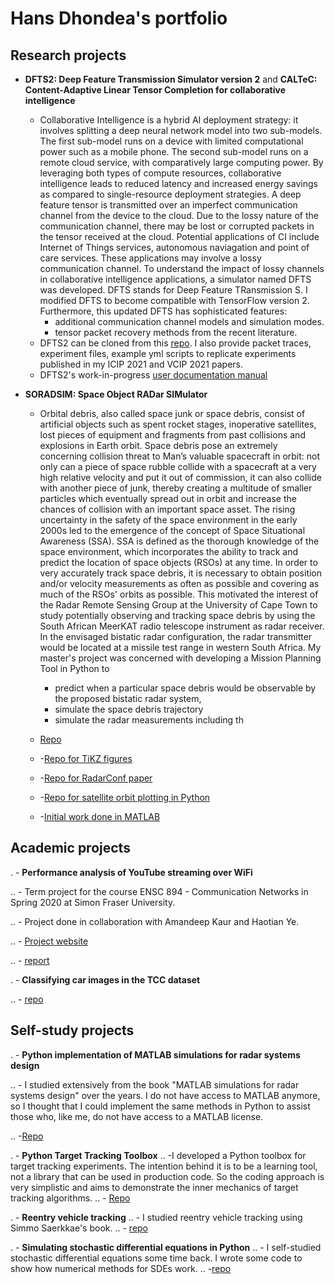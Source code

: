 # Hans Dhondea's portfolio

## Research projects
- **DFTS2: Deep Feature Transmission Simulator version 2** and **CALTeC: Content-Adaptive Linear Tensor Completion for collaborative intelligence**
  - Collaborative Intelligence is a hybrid AI deployment strategy: it involves splitting a deep neural network model into two sub-models. The first sub-model runs on a device with limited computational power such as a mobile phone. The second sub-model runs on a remote cloud service, with comparatively large computing power. By leveraging both types of compute resources, collaborative intelligence leads to reduced latency and increased energy savings as compared to single-resource deployment strategies. A deep feature tensor is transmitted over an imperfect communication channel from the device to the cloud. Due to the lossy nature of the communication channel, there may be lost or corrupted packets in the tensor received at the cloud. Potential applications of CI include Internet of Things services, autonomous naviagation and point of care services. These applications may involve a lossy communication channel. To understand the impact of lossy channels in collaborative intelligence applications, a simulator named DFTS was developed. DFTS stands for Deep Feature TRansmission S. I modified DFTS to become compatible with TensorFlow version 2. Furthermore, this updated DFTS has sophisticated features:
    - additional communication channel models and simulation modes.
    - tensor packet recovery methods from the recent literature.
  - DFTS2 can be cloned from this [repo](https://github.com/AshivDhondea/DFTS2). I also provide packet traces, experiment files, example yml scripts to replicate experiments published in my ICIP 2021 and VCIP 2021 papers.
   - DFTS2's work-in-progress [user documentation manual](https://github.com/AshivDhondea/dfts2_user_doc)

- **SORADSIM: Space Object RADar SIMulator**
  - Orbital debris, also called space junk or space debris, consist of artificial objects such as spent rocket stages, inoperative satellites, lost pieces of equipment and fragments from past collisions and explosions in Earth orbit. Space debris pose an extremely concerning collision threat to Man’s valuable spacecraft in orbit: not only can a piece of space rubble collide with a spacecraft at a very high relative velocity and put it out of commission, it can also collide with another piece of junk, thereby creating a
multitude of smaller particles which eventually spread out in orbit and increase the chances of collision with an important space asset. The rising uncertainty in the safety of the space environment in the early 2000s led to the emergence of the concept of Space Situational Awareness (SSA). SSA is defined as the thorough knowledge of the space environment, which incorporates the ability to track and predict the location of space objects (RSOs) at any time. In order to very accurately track space debris, it is necessary to obtain position and/or velocity measurements as often as possible and covering as much of the RSOs' orbits as possible. This motivated the interest of the Radar Remote Sensing Group at the University of Cape Town to study potentially observing and tracking space debris by using the South African MeerKAT radio telescope instrument as radar receiver. In the envisaged bistatic radar configuration, the radar transmitter would be located at a missile test range in western South Africa. My master's project was concerned with developing a Mission Planning Tool in Python to
      - predict when a particular space debris would be observable by the proposed bistatic radar system, 
      - simulate the space debris trajectory
      - simulate the radar measurements including th

  - [Repo](https://github.com/AshivDhondea/SORADSIM)
  - -[Repo for TiKZ figures](https://github.com/AshivDhondea/TikZ_Bistatic_Radar_Astrodynamics)
  - -[Repo for RadarConf paper](https://github.com/AshivDhondea/ashiv_2019_radar_conf)
  - -[Repo for satellite orbit plotting in Python](https://github.com/AshivDhondea/Satellite_Ground_Track_Plotting_Python)
  - -[Initial work done in MATLAB](https://github.com/AshivDhondea/TrackingSpaceDebris)

## Academic projects

. - **Performance analysis of YouTube streaming over WiFi** 

.. - Term project for the course ENSC 894 - Communication Networks in Spring 2020 at Simon Fraser University.

.. - Project done in collaboration with Amandeep Kaur and Haotian Ye.

.. - [Project website](http://www.sfu.ca/~hdhondea/ENSC894Group2.html)

.. - [report](https://github.com/AshivDhondea/ENSC894_project_report)

. - **Classifying car images in the TCC dataset**

.. - [repo](https://github.com/AshivDhondea/ENSC813_Project)

## Self-study projects

. - **Python implementation of MATLAB simulations for radar systems design**

.. - I studied extensively from the book "MATLAB simulations for radar systems design" over the years. I do not have access to MATLAB anymore, so I thought that I could implement the same methods in Python to assist those who, like me, do not have access to a MATLAB license.

.. -[Repo](https://github.com/AshivDhondea/simulations_radar_systems_design)

. - **Python Target Tracking Toolbox**
.. -I developed a Python toolbox for target tracking experiments. The intention behind it is to be a learning tool, not a library that can be used in production code. So the coding approach is very simplistic and aims to demonstrate the inner mechanics of target tracking algorithms.
.. - [Repo](https://github.com/AshivDhondea/PyTrackingToolbox)

. - **Reentry vehicle tracking**
.. - I studied reentry vehicle tracking using Simmo Saerkkae's book.
.. - [repo](https://github.com/AshivDhondea/Reentry_Vehicle_Tracking)

. - **Simulating stochastic differential equations in Python**
.. - I self-studied stochastic differential equations some time back. I wrote some code to show how numerical methods for SDEs work.
.. -[repo](https://github.com/AshivDhondea/Simulating_Stochastic_DEs)
